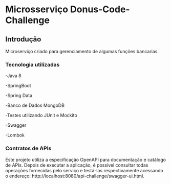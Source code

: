 # Microsserviço Donus-Code-Challenge 
## Introdução 
Microserviço criado para gerenciamento de algumas funções bancarias. 

### Tecnologia utilizadas 
-Java 8 

-SpringBoot

-Spring Data 

-Banco de Dados MongoDB 

-Testes utilizando JUnit e Mockito 

-Swagger 

-Lombok

### Contratos de APIs 
Este projeto utiliza a especificação OpenAPI para documentação e catálogo de APIs. Depois de executar a aplicação, é possível consultar todas operações fornecidas pelo serviço e testá-las respectivamente acessando o endereço: 
http://localhost:8080/api-challenge/swagger-ui.html.
